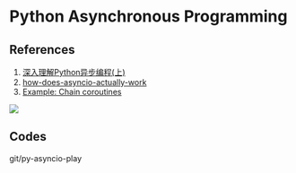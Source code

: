 # Python Asynchronous Programming


## References

1. [深入理解Python异步编程(上)](https://mp.weixin.qq.com/s?__biz=MzIxMjY5NTE0MA==&mid=2247483720&idx=1&sn=f016c06ddd17765fd50b705fed64429c)
2. [how-does-asyncio-actually-work](https://stackoverflow.com/questions/49005651/how-does-asyncio-actually-work)
3. [Example: Chain coroutines](https://docs.python.org/3.5/library/asyncio-task.html#example-chain-coroutines)

![](https://docs.python.org/3.5/_images/tulip_coro.png)


## Codes

git/py-asyncio-play
